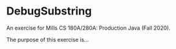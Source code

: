 # DebugSubstring

An exercise for Mills CS 180A/280A: Production Java (Fall 2020).

The purpose of this exercise is...
